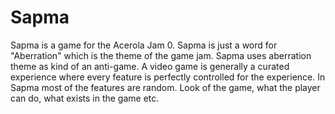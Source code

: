 # Sapma
Sapma is a game for the Acerola Jam 0. Sapma is just a word for "Aberration" which is the theme of the game jam. Sapma uses aberration theme as kind of an anti-game. A video game is generally a curated experience where every feature is perfectly controlled for the experience. In Sapma most of the features are random. Look of the game, what the player can do, what exists in the game etc.
